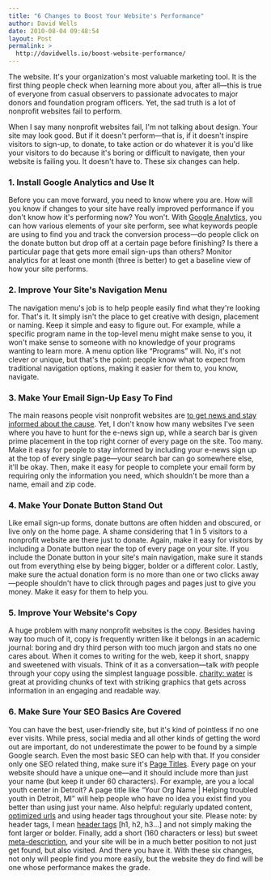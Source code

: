```yaml
---
title: "6 Changes to Boost Your Website's Performance"
author: David Wells
date: 2010-08-04 09:48:54
layout: Post
permalink: >
  http://davidwells.io/boost-website-performance/
---
```


The website. It's your organization's most valuable marketing tool. It is the first thing people check when learning more about you, after all—this is true of everyone from casual observers to passionate advocates to major donors and foundation program officers. Yet, the sad truth is a lot of nonprofit websites fail to perform.

When I say many nonprofit websites fail, I'm not talking about design. Your site may look good. But if it doesn't perform—that is, if it doesn't inspire visitors to sign-up, to donate, to take action or do whatever it is you'd like your visitors to do because it's boring or difficult to navigate, then your website is failing you. It doesn't have to. These six changes can help.

### 1\. Install Google Analytics and Use It

Before you can move forward, you need to know where you are. How will you know if changes to your site have really improved performance if you don't know how it's performing now? You won't. With [Google Analytics](http://www.google.com/analytics/), you can how various elements of your site perform, see what keywords people are using to find you and track the conversion process—do people click on the donate button but drop off at a certain page before finishing? Is there a particular page that gets more email sign-ups than others? Monitor analytics for at least one month (three is better) to get a baseline view of how your site performs.

### 2\. Improve Your Site's Navigation Menu

The navigation menu's job is to help people easily find what they're looking for. That's it. It simply isn't the place to get creative with design, placement or naming. Keep it simple and easy to figure out. For example, while a specific program name in the top-level menu might make sense to you, it won't make sense to someone with no knowledge of your programs wanting to learn more. A menu option like “Programs” will. No, it's not clever or unique, but that's the point: people know what to expect from traditional navigation options, making it easier for them to, you know, navigate.

### 3\. Make Your Email Sign-Up Easy To Find

The main reasons people visit nonprofit websites are [to get news and stay informed about the cause](http://www.foreseeresults.com/research-white-papers/_downloads/ForeSeeResults_NonprofitWebsiteStudy_Spring2009.pdf). Yet, I don't know how many websites I've seen where you have to hunt for the e-news sign up, while a search bar is given prime placement in the top right corner of every page on the site. Too many. Make it easy for people to stay informed by including your e-news sign up at the top of every single page—your search bar can go somewhere else, it'll be okay. Then, make it easy for people to complete your email form by requiring only the information you need, which shouldn't be more than a name, email and zip code.

### 4\. Make Your Donate Button Stand Out

Like email sign-up forms, donate buttons are often hidden and obscured, or live only on the home page. A shame considering that 1 in 5 visitors to a nonprofit website are there just to donate. Again, make it easy for visitors by including a Donate button near the top of every page on your site. If you include the Donate button in your site's main navigation, make sure it stands out from everything else by being bigger, bolder or a different color. Lastly, make sure the actual donation form is no more than one or two clicks away—people shouldn't have to click through pages and pages just to give you money. Make it easy for them to help you.

### 5\. Improve Your Website's Copy

A huge problem with many nonprofit websites is the copy. Besides having way too much of it, copy is frequently written like it belongs in an academic journal: boring and dry third person with too much jargon and stats no one cares about. When it comes to writing for the web, keep it short, snappy and sweetened with visuals. Think of it as a conversation—talk _with_ people through your copy using the simplest language possible. [charity: water](http://www.charitywater.org/whywater/) is great at providing chunks of text with striking graphics that gets across information in an engaging and readable way.

### 6\. Make Sure Your SEO Basics Are Covered

You can have the best, user-friendly site, but it's kind of pointless if no one ever visits. While press, social media and all other kinds of getting the word out are important, do not underestimate the power to be found by a simple Google search. Even the most basic SEO can help with that. If you consider only one SEO related thing, make sure it's [Page Titles](http://www.seobook.com/glossary/#title). Every page on your website should have a unique one—and it should include more than just your name (but keep it under 60 characters). For example, are you a local youth center in Detroit? A page title like “Your Org Name | Helping troubled youth in Detroit, MI” will help people who have no idea you exist find you better than using just your name. Also helpful: regularly updated content, [optimized urls](http://www.slowseo.com/articles/onpage-optimization/optimizing-urls.html) and using header tags throughout your site. Please note: by header tags, I mean [header tags](http://www.seobook.com/glossary/#headings) [h1, h2, h3...] and not simply making the font larger or bolder. Finally, add a short (160 characters or less) but sweet [meta-description](http://www.seobook.com/glossary/#meta-description), and your site will be in a much better position to not just get found, but also visited. And there you have it. With these six changes, not only will people find you more easily, but the website they do find will be one whose performance makes the grade.

